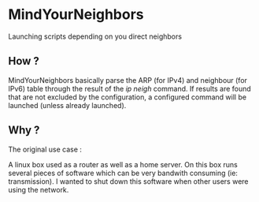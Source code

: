 MindYourNeighbors
=================

Launching scripts depending on you direct neighbors


How ?
-----

MindYourNeighbors basically parse the ARP (for IPv4) and neighbour (for IPv6) table through the result of the *ip neigh* command.
If results are found that are not excluded by the configuration, a configured command will be launched (unless already launched).


Why ?
-----

The original use case :

A linux box used as a router as well as a home server. On this box runs several pieces of software which can be very bandwith consuming (ie: transmission).
I wanted to shut down this software when other users were using the network.
